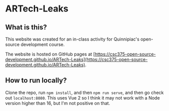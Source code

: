 # ARTech-Leaks

## What is this?

This website was created for an in-class activity for Quinnipiac's open-source development course.

The website is hosted on GitHub pages at [https://csc375-open-source-development.github.io/ARTech-Leaks](https://csc375-open-source-development.github.io/ARTech-Leaks).

## How to run locally?

Clone the repo, run `npm install`, and then `npm run serve`, and then go check out `localhost:8080`.
This uses Vue 2 so I think it may not work with a Node version higher than 16, but I'm not positive on that.
